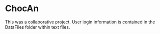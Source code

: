 # ChocAn
This was a collaborative project. User login information is contained in the DataFiles folder within text files.
